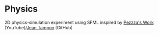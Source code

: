 # Physics
 2D physics-simulation experiment using SFML inspired by [Pezzza's Work](https://www.youtube.com/c/PezzzasWork) (YouTube)/[Jean Tampon](https://github.com/johnBuffer) (GitHub)
